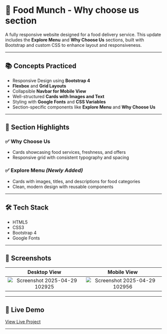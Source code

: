 # 🍔 Food Munch - Why choose us section

A fully responsive website designed for a food delivery service. This update includes the **Explore Menu** and **Why Choose Us** sections, built with Bootstrap and custom CSS to enhance layout and responsiveness.

---

## 📚 Concepts Practiced

- Responsive Design using **Bootstrap 4**
- **Flexbox** and **Grid Layouts**
- Collapsible **Navbar for Mobile View**
- Well-structured **Cards with Images and Text**
- Styling with **Google Fonts** and **CSS Variables**
- Section-specific components like **Explore Menu** and **Why Choose Us**

---

## 🧠 Section Highlights

### ✅ Why Choose Us
- Cards showcasing food services, freshness, and offers
- Responsive grid with consistent typography and spacing

### ✅ Explore Menu *(Newly Added)*
- Cards with images, titles, and descriptions for food categories
- Clean, modern design with reusable components

---

## 🛠️ Tech Stack

- HTML5  
- CSS3  
- Bootstrap 4  
- Google Fonts

---

## 📸 Screenshots

| Desktop View | Mobile View |
| :---: | :---: |
| ![Screenshot 2025-04-29 102925](https://github.com/user-attachments/assets/9a0acb2f-a775-45c6-8de6-5e342c222478) | ![Screenshot 2025-04-29 102956](https://github.com/user-attachments/assets/e2859356-e40d-480c-a99d-0abeb4fab244)| <!-- Add screenshot URLs if available -->


---

## 🔗 Live Demo

[View Live Project](#) <!-- Replace with your GitHub Pages or live URL -->

---

